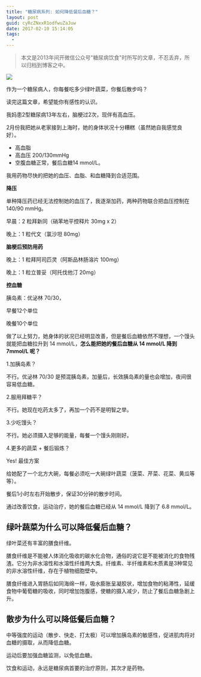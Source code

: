 ```yaml
---
title: "糖尿病系列: 如何降低餐后血糖？"
layout: post
guid: cyRcZNxxR1odfwuZaJuw
date: 2017-02-10 15:14:05
tags:
  - 
---
```


> 本文是2013年间开微信公众号"糖尿病饮食"时所写的文章，不忍丢弃，所以归档到博客之中。

![](/media/files/2017/2017-02-10-diabetes-postprandial-blood-glucose-banner.jpg)

作为一个糖尿病人，你每餐吃多少绿叶蔬菜，你餐后散步吗？

读完这篇文章，希望能你有感性的认识。

我妈患2型糖尿病13年左右，脑梗过2次，现伴有高血压。

2月份我把她从老家接到上海时，她的身体状况十分糟糕（虽然她自我感觉良好）。

- 高血脂  
- 高血压 200/130mmHg
- 空腹血糖正常，餐后血糖14 mmol/L。

我用药物尽快的把她的血压、血脂、和血糖降到合适范围。

**降压**

单种降压药已经无法控制她的血压了，我逐渐加药，两种药物联合把血压控制在 140/90 mmHg。

早晨：2 粒拜新同（硝苯地平控释片 30mg x 2）

晚上：1 粒代文（氯沙坦 80mg）

**脑梗后预防用药**

晚上：1 粒拜阿司匹灵（阿斯品林肠溶片 100mg）

晚上：1 粒立普妥（阿托伐他汀 20mg）

**控血糖**

胰岛素：优泌林 70/30，

早餐12个单位

晚餐10个单位

做了以上努力，她身体的状况已经明显改善，但是餐后血糖依然不理想，一个馒头就能把血糖拉升到 14 mmol/L，**怎么能把她的餐后血糖从 14 mmol/L 降到 7mmol/L 呢？**

1.加胰岛素？

不行。优泌林 70/30 是预混胰岛素，加量后，长效胰岛素的量也会增加，夜间很容易低血糖。

2.服用拜糖平？

不行。她现在吃药太多了，再加一个药不是明智之举。

3.少吃馒头？

不行。她必须摄入足够的能量，每餐一个馒头刚刚好。

4.更多的蔬菜 + 餐后锻炼？

Yes! 最佳方案


给她配了一个北方大碗，每餐必须吃一大碗绿叶蔬菜（菠菜、芹菜、花菜、黄瓜等等）。

餐后1小时左右开始散步，保证30分钟的散步时间。

通过改善饮食，运动治疗，她的餐后血糖已经从 14 mmol/L 降到了 6.8 mmol/L。

## 绿叶蔬菜为什么可以降低餐后血糖？

绿叶菜还有丰富的膳食纤维。

膳食纤维是不能被人体消化吸收的碳水化合物，通俗的说它是不能被消化的食物残渣。它分为非水溶性和水溶性纤维两大类。纤维素、半纤维素和木质素是3种常见的非水溶性纤维，存在于植物细胞壁中。

膳食纤维进入胃肠后如同海绵一样，吸水膨胀呈凝胶状，增加食物的粘滞性，延缓食物中葡萄糖的吸收，同时增加饱腹感，使糖的摄入减少，防止了餐后血糖急剧上升。

## 散步为什么可以降低餐后血糖？

中等强度的运动（散步、快走、打太极）可以增加胰岛素的敏感性，促进肌肉将对血糖的摄取，从而降低血糖。

运动后要加强血糖监测，以免低血糖。

饮食和运动，永远是糖尿病首要的治疗原则，其次才是药物。
